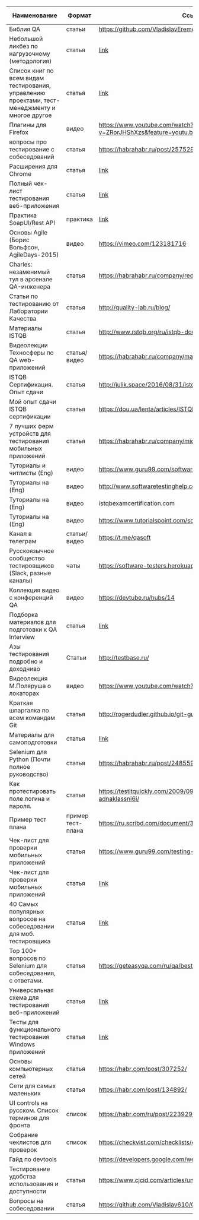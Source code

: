 **Наименование** | **Формат** | **Ссылка**  | **Кому было бы полезно?**
------------ | ------------- | ------------ | -------------
Библия QA | статьи | https://github.com/VladislavEremeev/QA_bible | начинающим
Небольшой ликбез по нагрузочному (методология) | статья | [link](https://xwizard-test.blogspot.ru/2015/01/blog-post_30.html) | всем
Список книг по всем видам тестирования, управлению проектами, тест-менеджменту и многое другое | статья | [link](http://okiseleva.blogspot.ru/2014/02/blog-post_6.html) | всем
Плагины для Firefox  | видео | https://www.youtube.com/watch?v=ZRorJHShXzs&feature=youtu.be | всем
вопросы про тестирование с собеседований | статья | https://habrahabr.ru/post/257529/ | начинающим
Расширения для Chrome | статья | [link](http://software-testing.ru/library/testing/general-testing/2242-useful-google-chrome-extensions-testing-software) | всем
Полный чек-лист тестирования веб-приложения | статья | [link](http://software-testing.ru/library/testing/testing-for-beginners/2478-complete-web-application-testing-checklist) | начинающим
Практика SoapUI/Rest API | практика | [link](http://okiseleva.blogspot.ru/2017/04/users-soap-rest.html) | всем
Основы Agile (Борис Вольфсон, AgileDays-2015) | видео | https://vimeo.com/123181716 | всем
Charles: незаменимый тул в арсенале QA-инженера | статья | https://habrahabr.ru/company/redmadrobot/blog/269109/ | всем
Статьи по тестированию от Лаборатории Качества | статья | http://quality-lab.ru/blog/ | всем
Материалы ISTQB | статья | http://www.rstqb.org/ru/istqb-downloads.html | всем
Видеолекции Техносферы по QA web-приложений | статья/видео | https://habrahabr.ru/company/mailru/blog/260105/ | начинающим
ISTQB Сертификация. Опыт сдачи | статья | http://julik.space/2016/08/31/istqb-certification-my-experience/ | всем
Мой опыт сдачи ISTQB сертификации | статья | https://dou.ua/lenta/articles/ISTQB-reflections/ | всем
7 лучших ферм устройств для тестирования мобильных приложений | статья | https://habrahabr.ru/company/microsoft/blog/333606/ | всем
Туториалы и читлисты (Eng) | видео | https://www.guru99.com/software-testing.html | всем
Туториалы на (Eng) | видео | http://www.softwaretestinghelp.com/ | всем
Туториалы на (Eng) | видео | istqbexamcertification.com | всем
Туториалы на (Eng) | видео | https://www.tutorialspoint.com/software_testing_dictionary/ | всем
Канал в телеграм | статьи/видео | https://t.me/qasoft | всем
Русскоязычное сообщество тестировщиков (Slack, разные каналы) | чаты | https://software-testers.herokuapp.com/ | всем
Коллекция видео с конференций QA | видео | https://devtube.ru/hubs/14 | всем
Подборка материалов для подготовки к QA Interview | статья | [link](https://xwizard-test.blogspot.ru/2017/02/qa-interview-qa-automation-python-linux.html) | всем
Азы тестирования подробно и доходчиво | Статьи | http://testbase.ru/ | начинающим
Видеолекция М.Поляруша о локаторах  | видео | https://www.youtube.com/watch?v=ahhaMbjqrxM&t=2157s | автоматизаторам
Краткая шпаргалка по всем командам Git | статья | http://rogerdudler.github.io/git-guide/index.ru.html | автоматизаторам
Материалы для самоподготовки | статья | [link](https://training.by/News/Details/94/%D0%BC%D0%B0%D1%82%D0%B5%D1%80%D0%B8%D0%B0%D0%BB%D1%8B_%D0%B4%D0%BB%D1%8F_%D1%81%D0%B0%D0%BC%D0%BE%D0%BF%D0%BE%D0%B4%D0%B3%D0%BE%D1%82%D0%BE%D0%B2%D0%BA%D0%B8_%D0%B4%D0%BB%D1%8F_%D1%82%D0%B5%D1%81%D1%82%D0%B8%D1%80%D0%BE%D0%B2%D1%89%D0%B8%D0%BA%D0%BE%D0%B2_%D0%B8_%D0%BD%D0%B5_%D1%82%D0%BE%D0%BB%D1%8C%D0%BA%D0%BE) | всем
Selenium для Python (Почти полное руководство) | статья | https://habrahabr.ru/post/248559/ | Автоматизаторам
Как протестировать поле логина и пароля. | статья | https://testitquickly.com/2009/09/09/vvodeste-loginu-la-adnaklassni6i/ | всем
Пример тест плана | пример тест-плана | https://ru.scribd.com/document/39391857/TestPlanTemplateV1-0 | всем
Чек-лист для проверки мобильных приложений | статья | https://www.guru99.com/testing-mobile-apps.html | тес-кам моб.приложений
Чек-лист для проверки мобильных приложений | статья | [link](http://www.softwaretestinghelp.com/beginners-guide-to-mobile-application-testing/) | тес-кам моб.приложений
40 Самых популярных вопросов на собеседовании для моб. тестировщика | статья | [link](http://www.softwaretestinghelp.com/mobile-testing-interview-questions-answers/) | тес-кам моб.приложений
Top 100+ вопросов по Selenium для собеседования, с ответами. | статья | https://geteasyqa.com/ru/qa/best-selenium-interview-questions/ | Автоматизаторам
Универсальная схема для тестирования веб-приложений | статья | [link](https://dou.ua/lenta/articles/scheme-for-qa/?utm_content=id&utm_source=telegram&utm_campaign=smm_posts&utm_term=&utm_medium=kuku) | всем
Тесты для функционального тестирования Windows приложений | статья | [link](http://download.microsoft.com/download/8/D/9/8D995CB3-2C3E-43B4-97D3-B372FBF6C7EF/STARTS%20Quality%20Bar%20FY2016.pdf) | тестировщикам десктоп приложений
Основы компьютерных сетей | статья | https://habr.com/post/307252/ | всем
Сети для самых маленьких | статья | https://habr.com/post/134892/ | всем
UI controls на русском. Список терминов для фронта | список | https://habr.com/ru/post/223929/ | всем
Собрание чеклистов для проверок | список | https://checkvist.com/checklists/476089-checklists-base | всем
Гайд по devtools |  | https://developers.google.com/web/tools/chrome-devtools | веб
Тестирование удобства использования и доступности | статья | https://www.cjcid.com/articles/unexpected-a11y-tips/ | всем
Вопросы на собеседовании | статья | https://github.com/Vladislav610/QA_bible/blob/master/README.md | джунам
